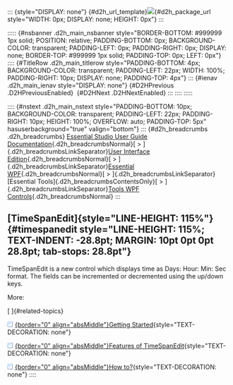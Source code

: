 ::: {style="DISPLAY: none"}
[](ms-xhelp:///?Id=d2h_url_template){#d2h_url_template}![](!package_url!){#d2h_package_url style="WIDTH: 0px; DISPLAY: none; HEIGHT: 0px"}
:::

::::: {#nsbanner .d2h_main_nsbanner style="BORDER-BOTTOM: #999999 1px solid; POSITION: relative; PADDING-BOTTOM: 0px; BACKGROUND-COLOR: transparent; PADDING-LEFT: 0px; PADDING-RIGHT: 0px; DISPLAY: none; BORDER-TOP: #999999 1px solid; PADDING-TOP: 0px; LEFT: 0px"}
:::: {#TitleRow .d2h_main_titlerow style="PADDING-BOTTOM: 4px; BACKGROUND-COLOR: transparent; PADDING-LEFT: 22px; WIDTH: 100%; PADDING-RIGHT: 10px; DISPLAY: none; PADDING-TOP: 4px"}
::: {#ienav .d2h_main_ienav style="DISPLAY: none"}
[](ms-xhelp:///?Id=451c2b5d-3f24-460e-a976-803e9bd32c62){#D2HPrevious .D2HPreviousEnabled}  [](ms-xhelp:///?Id=cd85f274-cbd6-4b26-a8f2-641a296436e9){#D2HNext .D2HNextEnabled}
:::
::::
:::::

:::: {#nstext .d2h_main_nstext style="PADDING-BOTTOM: 10px; BACKGROUND-COLOR: transparent; PADDING-LEFT: 22px; PADDING-RIGHT: 10px; HEIGHT: 100%; OVERFLOW: auto; PADDING-TOP: 5px" hasuserbackground="true" valign="bottom"}
::: {#d2h_breadcrumbs .d2h_breadcrumbs}
[Essential Studio User Guide Documentation](ms-xhelp:///?Id=12457748-09e3-4d74-a240-8e049cedf030){.d2h_breadcrumbsNormal}[ \> ]{.d2h_breadcrumbsLinkSeparator}[User Interface Edition](ms-xhelp:///?Id=c29296b7-531c-413b-a0ec-488ca1f7f669){.d2h_breadcrumbsNormal}[ \> ]{.d2h_breadcrumbsLinkSeparator}[Essential WPF](ms-xhelp:///?Id=7f4f82c5-151c-4262-94d0-75c4626c77bc){.d2h_breadcrumbsNormal}[ \> ]{.d2h_breadcrumbsLinkSeparator}[Essential Tools]{.d2h_breadcrumbsContentsOnly}[ \> ]{.d2h_breadcrumbsLinkSeparator}[Tools WPF Controls](ms-xhelp:///?Id=2ea58a12-9426-4a63-96b4-89eb80232c2c){.d2h_breadcrumbsNormal}
:::

## [TimeSpanEdit]{style="LINE-HEIGHT: 115%"} {#timespanedit style="LINE-HEIGHT: 115%; TEXT-INDENT: -28.8pt; MARGIN: 10pt 0pt 0pt 28.8pt; tab-stops: 28.8pt"}

TimeSpanEdit is a new control which displays time as Days: Hour: Min: Sec format. The fields can be incremented or decremented using the up/down keys.

More:

[ ]{#related-topics}

[![](button.gif){border="0" align="absMiddle"}Getting Started](ms-xhelp:///?Id=cd85f274-cbd6-4b26-a8f2-641a296436e9){style="TEXT-DECORATION: none"}

[![](button.gif){border="0" align="absMiddle"}Features of TimeSpanEdit](ms-xhelp:///?Id=e95910c4-4972-4ce1-8279-2e4951548d64){style="TEXT-DECORATION: none"}

[![](button.gif){border="0" align="absMiddle"}How to?](ms-xhelp:///?Id=ab5ca932-1168-4391-9d58-c7fac154b4e0){style="TEXT-DECORATION: none"}
::::
